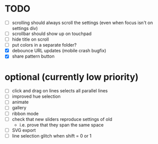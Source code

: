 # TODO

- [ ] scrolling should always scroll the settings (even when focus isn't on settings div)
- [ ] scrollbar should show up on touchpad
- [ ] hide title on scroll
- [ ] put colors in a separate folder?
- [x] debounce URL updates (mobile crash bugfix)
- [x] share pattern button

# optional (currently low priority)

- [ ] click and drag on lines selects all parallel lines
- [ ] improved hue selection
- [ ] animate
- [ ] gallery
- [ ] ribbon mode
- [ ] check that new sliders reproduce settings of old
	- i.e. prove that they span the same space
- [ ] SVG export
- [ ] line selection glitch when shift = 0 or 1
